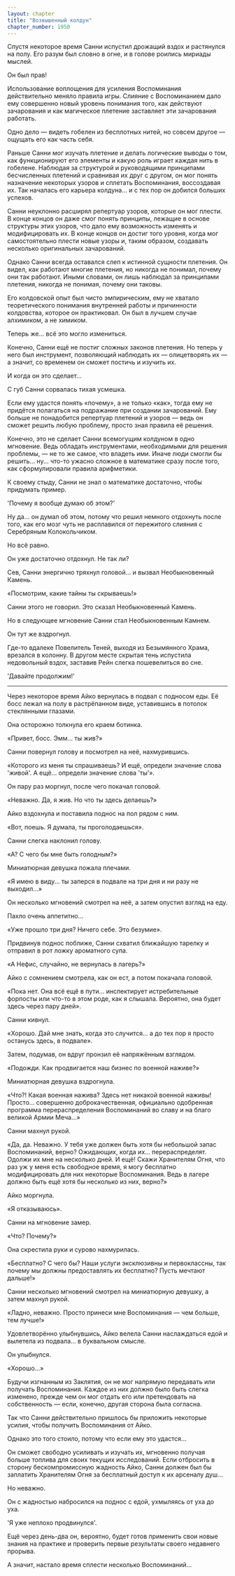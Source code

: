 ```yaml
---
layout: chapter
title: "Возвышенный колдун"
chapter_number: 1950
---
```




Спустя некоторое время Санни испустил дрожащий вздох и растянулся на полу. Его разум был словно в огне, и в голове роились мириады мыслей.

Он был прав!

Использование воплощения для усиления Воспоминания действительно меняло правила игры. Слияние с Воспоминанием дало ему совершенно новый уровень понимания того, как действуют зачарования и как магическое плетение заставляет эти зачарования работать.

Одно дело — видеть гобелен из бесплотных нитей, но совсем другое — ощущать его как часть себя.

Раньше Санни мог изучать плетение и делать логические выводы о том, как функционируют его элементы и какую роль играет каждая нить в гобелене. Наблюдая за структурой и руководящими принципами бесчисленных плетений и сравнивая их друг с другом, он мог понять назначение некоторых узоров и сплетать Воспоминания, воссоздавая их. Так началась его карьера колдуна... и с тех пор он добился больших успехов.

Санни неуклонно расширял репертуар узоров, которые он мог плести. В конце концов он даже смог понять принципы, лежащие в основе структуры этих узоров, что дало ему возможность изменять и модифицировать их. В конце концов он достиг того уровня, когда мог самостоятельно плести новые узоры и, таким образом, создавать несколько оригинальных зачарований.

Однако Санни всегда оставался слеп к истинной сущности плетения. Он видел, как работают многие плетения, но никогда не понимал, почему они так работают. Иными словами, он лишь наблюдал за принципами плетения, никогда не понимая, почему они таковы.

Его колдовской опыт был чисто эмпирическим, ему не хватало теоретического понимания внутренней работы и причинности колдовства, которое он практиковал. Он был в лучшем случае алхимиком, а не химиком.

Теперь же... всё это могло измениться.

Конечно, Санни ещё не постиг сложных законов плетения. Но теперь у него был инструмент, позволяющий наблюдать их — олицетворять их — а значит, со временем он сможет постичь и изучить их.

И когда он это сделает...

С губ Санни сорвалась тихая усмешка.

Если ему удастся понять «почему», а не только «как», тогда ему не придётся полагаться на подражание при создании зачарований. Ему больше не понадобится репертуар плетений и узоров — ведь он сможет решить любую проблему, просто зная правила её решения.

Конечно, это не сделает Санни всемогущим колдуном в одно мгновение. Ведь обладать инструментами, необходимыми для решения проблемы, — не то же самое, что владеть ими. Иначе люди смогли бы решить... ну... что-то ужасно сложное в математике сразу после того, как сформулировали правила арифметики.

К своему стыду, Санни не знал о математике достаточно, чтобы придумать пример.

'Почему я вообще думаю об этом?'

Ну да... он думал об этом, потому что решил немного отдохнуть после того, как его мозг чуть не расплавился от пережитого слияния с Серебряным Колокольчиком.

Но всё равно.

Он уже достаточно отдохнул. Не так ли?

Сев, Санни энергично тряхнул головой... и вызвал Необыкновенный Камень.

«Посмотрим, какие тайны ты скрываешь!»

Санни этого не говорил. Это сказал Необыкновенный Камень.

Но в следующее мгновение Санни стал Необыкновенным Камнем.

Он тут же вздрогнул.

Где-то вдалеке Повелитель Теней, выходя из Безымянного Храма, врезался в колонну. В другом месте скрытая тень испустила недовольный вздох, заставив Рейн слегка пошевелиться во сне.

'Давайте продолжим!'

***

Через некоторое время Айко вернулась в подвал с подносом еды. Её босс лежал на полу в растрёпанном виде, уставившись в потолок стеклянными глазами.

Она осторожно толкнула его краем ботинка.

«Привет, босс. Эмм… ты жив?»

Санни повернул голову и посмотрел на неё, нахмурившись.

«Которого из меня ты спрашиваешь? И ещё, определи значение слова 'живой'. А ещё... определи значение слова 'ты'».

Он пару раз моргнул, после чего покачал головой.

«Неважно. Да, я жив. Но что ты здесь делаешь?»

Айко вздохнула и поставила поднос на пол рядом с ним.

«Вот, поешь. Я думала, ты проголодаешься».

Санни слегка наклонил голову.

«А? С чего бы мне быть голодным?»

Миниатюрная девушка пожала плечами.

«Я имею в виду... ты заперся в подвале на три дня и ни разу не выходил...»

Он несколько мгновений смотрел на неё, а затем опустил взгляд на еду.

Пахло очень аппетитно...

«Уже прошло три дня? Ничего себе. Это безумие».

Придвинув поднос поближе, Санни схватил ближайшую тарелку и отправил в рот ложку ароматного супа.

«А Нефис, случайно, не вернулась в лагерь?»

Айко с сомнением смотрела, как он ест, а потом покачала головой.

«Пока нет. Она всё ещё в пути... инспектирует истребительные форпосты или что-то в этом роде, как я слышала. Вероятно, она будет здесь через пару дней».

Санни кивнул.

«Хорошо. Дай мне знать, когда это случится... а до тех пор я просто останусь здесь, в подвале».

Затем, подумав, он вдруг пронзил её напряжённым взглядом.

«Подожди. Как продвигается наш бизнес по военной наживе?»

Миниатюрная девушка вздрогнула.

«Что?! Какая военная нажива? Здесь нет никакой военной наживы! Просто... совершенно доброкачественная, официально одобренная программа перераспределения Воспоминаний во славу и на благо великой Армии Меча...»

Санни махнул рукой.

«Да, да. Неважно. У тебя уже должен быть хотя бы небольшой запас Воспоминаний, верно? Ожидающих, когда их... перераспределят. Одолжи их мне на несколько дней. И ещё! Скажи Хранителям Огня, что раз уж у меня есть свободное время, я могу бесплатно модифицировать для них некоторые Воспоминания. Ведь в лагере должно быть ещё хотя бы несколько из них, верно?»

Айко моргнула.

«Я отказываюсь».

Санни на мгновение замер.

«Что? Почему?»

Она скрестила руки и сурово нахмурилась.

«Бесплатно? С чего бы? Наши услуги эксклюзивны и первоклассны, так почему мы должны предоставлять их бесплатно? Пусть мечтают дальше!»

Санни несколько мгновений смотрел на миниатюрную девушку, а затем махнул рукой.

«Ладно, неважно. Просто принеси мне Воспоминания — чем больше, тем лучше!»

Удовлетворённо улыбнувшись, Айко велела Санни наслаждаться едой и вылетела из подвала... в буквальном смысле.

Он улыбнулся.

«Хорошо...»

Будучи изгнанным из Заклятия, он не мог напрямую передавать или получать Воспоминания. Каждое из них должно было быть слегка изменено, прежде чем он мог отдать его или претендовать на собственность — если, конечно, другая сторона была согласна.

Так что Санни действительно пришлось бы приложить некоторые усилия, чтобы получить Воспоминания от Айко.

Однако это того стоило, потому что если ему это удастся...

Он сможет свободно усиливать и изучать их, мгновенно получая больше топлива для своих текущих исследований. Если отбросить в сторону бескомпромиссную жадность Айко, Санни должен был бы заплатить Хранителям Огня за бесплатный доступ к их арсеналу душ...

Но неважно.

Он с жадностью набросился на поднос с едой, ухмыляясь от уха до уха.

'Я уже неплохо продвинулся'.

Ещё через день-два он, вероятно, будет готов применить свои новые знания на практике и проверить первые результаты своего недавнего прорыва.

А значит, настало время сплести несколько Воспоминаний...

